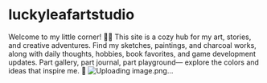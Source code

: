 # luckyleafartstudio
Welcome to my little corner! 🌿✨ This site is a cozy hub for my art, stories, and creative adventures. Find my sketches, paintings, and charcoal works, along with daily thoughts, hobbies, book favorites, and game development updates. Part gallery, part journal, part playground— explore the colors and ideas that inspire me. 💚
![Uploading image.png…]()
